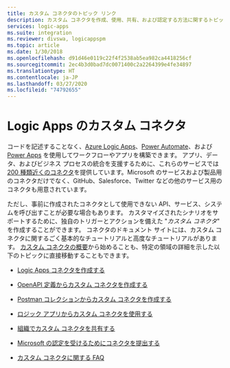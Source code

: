```yaml
---
title: カスタム コネクタのトピック リンク
description: カスタム コネクタを作成、使用、共有、および認定する方法に関するトピックへのリンク
services: logic-apps
ms.suite: integration
ms.reviewer: divswa, logicappspm
ms.topic: article
ms.date: 1/30/2018
ms.openlocfilehash: d91d46e0119c22f4f2538ab5ea982ca4418256cf
ms.sourcegitcommit: 2ec4b3d0bad7dc0071400c2a2264399e4fe34897
ms.translationtype: HT
ms.contentlocale: ja-JP
ms.lasthandoff: 03/27/2020
ms.locfileid: "74792655"
---
```

# <a name="custom-connectors-in-logic-apps"></a>Logic Apps のカスタム コネクタ

コードを記述することなく、[Azure Logic Apps](https://azure.microsoft.com/services/logic-apps)、[Power Automate](https://flow.microsoft.com)、および [Power Apps](https://powerapps.microsoft.com) を使用してワークフローやアプリを構築できます。 アプリ、データ、およびビジネス プロセスの統合を支援するために、これらのサービスでは [200 種類近くのコネクタ](https://docs.microsoft.com/connectors/)を提供しています。Microsoft のサービスおよび製品用のコネクタだけでなく、GitHub、Salesforce、Twitter などの他のサービス用のコネクタも用意されています。

ただし、事前に作成されたコネクタとして使用できない API、サービス、システムを呼び出すことが必要な場合もあります。 カスタマイズされたシナリオをサポートするために、独自のトリガーとアクションを備えた "*カスタム コネクタ*" を作成することができます。 コネクタのドキュメント サイトには、カスタム コネクタに関するごく基本的なチュートリアルと高度なチュートリアルがあります。 [カスタム コネクタの概要](https://docs.microsoft.com/connectors/custom-connectors/)から始めることも、特定の領域の詳細を示した以下のトピックに直接移動することもできます。

* [Logic Apps コネクタを作成する](https://docs.microsoft.com/connectors/custom-connectors/create-logic-apps-connector)

* [OpenAPI 定義からカスタム コネクタを作成する](https://docs.microsoft.com/connectors/custom-connectors/define-openapi-definition)

* [Postman コレクションからカスタム コネクタを作成する](https://docs.microsoft.com/connectors/custom-connectors/define-postman-collection)

* [ロジック アプリからカスタム コネクタを使用する](https://docs.microsoft.com/connectors/custom-connectors/use-custom-connector-logic-apps)

* [組織でカスタム コネクタを共有する](https://docs.microsoft.com/connectors/custom-connectors/share)

* [Microsoft の認定を受けるためにコネクタを提出する](https://docs.microsoft.com/connectors/custom-connectors/submit-certification)

* [カスタム コネクタに関する FAQ](https://docs.microsoft.com/connectors/custom-connectors/faq)
